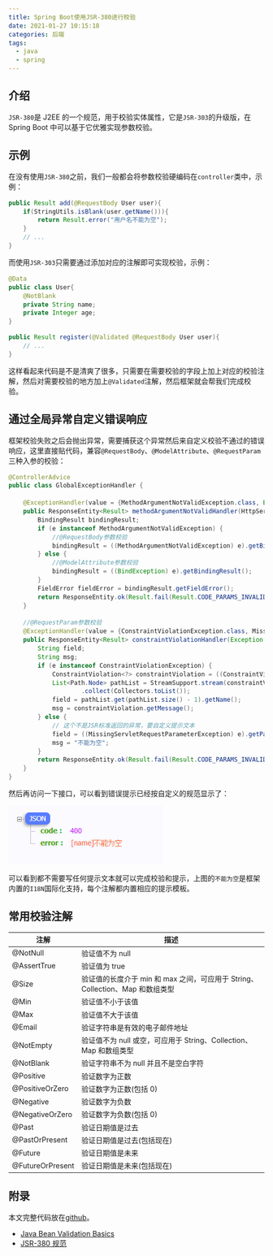 ```yaml
---
title: Spring Boot使用JSR-380进行校验
date: 2021-01-27 10:15:18
categories: 后端
tags:
  - java
  - spring
---
```


## 介绍

`JSR-380`是 J2EE 的一个规范，用于校验实体属性，它是`JSR-303`的升级版，在 Spring Boot 中可以基于它优雅实现参数校验。

## 示例

在没有使用`JSR-380`之前，我们一般都会将参数校验硬编码在`controller`类中，示例：

```java
public Result add(@RequestBody User user){
    if(StringUtils.isBlank(user.getName())){
        return Result.error("用户名不能为空");
    }
    // ...
}
```

而使用`JSR-303`只需要通过添加对应的注解即可实现校验，示例：

```java
@Data
public class User{
    @NotBlank
    private String name;
    private Integer age;
}
```

```java
public Result register(@Validated @RequestBody User user){
    // ...
}
```

这样看起来代码是不是清爽了很多，只需要在需要校验的字段上加上对应的校验注解，然后对需要校验的地方加上`@Validated`注解，然后框架就会帮我们完成校验。

## 通过全局异常自定义错误响应

框架校验失败之后会抛出异常，需要捕获这个异常然后来自定义校验不通过的错误响应，这里直接贴代码，兼容`@RequestBody`、`@ModelAttribute`、`@RequestParam`三种入参的校验：

```java
@ControllerAdvice
public class GlobalExceptionHandler {

    @ExceptionHandler(value = {MethodArgumentNotValidException.class, BindException.class})
    public ResponseEntity<Result> methodArgumentNotValidHandler(HttpServletRequest request, Exception e) {
        BindingResult bindingResult;
        if (e instanceof MethodArgumentNotValidException) {
            //@RequestBody参数校验
            bindingResult = ((MethodArgumentNotValidException) e).getBindingResult();
        } else {
            //@ModelAttribute参数校验
            bindingResult = ((BindException) e).getBindingResult();
        }
        FieldError fieldError = bindingResult.getFieldError();
        return ResponseEntity.ok(Result.fail(Result.CODE_PARAMS_INVALID, "[" + fieldError.getField() + "]" + fieldError.getDefaultMessage()));
    }

    //@RequestParam参数校验
    @ExceptionHandler(value = {ConstraintViolationException.class, MissingServletRequestParameterException.class})
    public ResponseEntity<Result> constraintViolationHandler(Exception e) {
        String field;
        String msg;
        if (e instanceof ConstraintViolationException) {
            ConstraintViolation<?> constraintViolation = ((ConstraintViolationException) e).getConstraintViolations().stream().findFirst().get();
            List<Path.Node> pathList = StreamSupport.stream(constraintViolation.getPropertyPath().spliterator(), false)
                    .collect(Collectors.toList());
            field = pathList.get(pathList.size() - 1).getName();
            msg = constraintViolation.getMessage();
        } else {
            // 这个不是JSR标准返回的异常，要自定义提示文本
            field = ((MissingServletRequestParameterException) e).getParameterName();
            msg = "不能为空";
        }
        return ResponseEntity.ok(Result.fail(Result.CODE_PARAMS_INVALID, "[" + field + "]" + msg));
    }
}
```

然后再访问一下接口，可以看到错误提示已经按自定义的规范显示了：

![](spring-boot-jsr380/2021-02-26-10-45-55.png)

可以看到都不需要写任何提示文本就可以完成校验和提示，上图的`不能为空`是框架内置的`I18N`国际化支持，每个注解都内置相应的提示模板。

## 常用校验注解

| 注解             | 描述                                                                          |
| ---------------- | ----------------------------------------------------------------------------- |
| @NotNull         | 验证值不为 null                                                               |
| @AssertTrue      | 验证值为 true                                                                 |
| @Size            | 验证值的长度介于 min 和 max 之间，可应用于 String、Collection、Map 和数组类型 |
| @Min             | 验证值不小于该值                                                              |
| @Max             | 验证值不大于该值                                                              |
| @Email           | 验证字符串是有效的电子邮件地址                                                |
| @NotEmpty        | 验证值不为 null 或空，可应用于 String、Collection、Map 和数组类型             |
| @NotBlank        | 验证字符串不为 null 并且不是空白字符                                          |
| @Positive        | 验证数字为正数                                                                |
| @PositiveOrZero  | 验证数字为正数(包括 0)                                                        |
| @Negative        | 验证数字为负数                                                                |
| @NegativeOrZero  | 验证数字为负数(包括 0)                                                        |
| @Past            | 验证日期值是过去                                                              |
| @PastOrPresent   | 验证日期值是过去(包括现在)                                                    |
| @Future          | 验证日期值是未来                                                              |
| @FutureOrPresent | 验证日期值是未来(包括现在)                                                    |

## 附录

本文完整代码放在[github](https://github.com/monkeyWie/spring-boot-best-practices/tree/master/jsr380)。

- [Java Bean Validation Basics](https://www.baeldung.com/javax-validation)
- [JSR-380 规范](https://jcp.org/en/jsr/detail?id=380)

